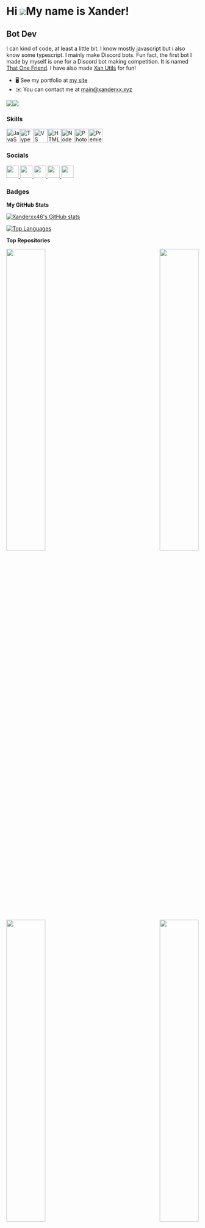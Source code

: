 Hi ![](https://user-images.githubusercontent.com/18350557/176309783-0785949b-9127-417c-8b55-ab5a4333674e.gif)My name is Xander!
===============================================================================================================================

Bot Dev
-------

I can kind of code, at least a little bit. I know mostly javascript but i also know some typescript. I mainly make Discord bots. Fun fact, the first bot I made by myself is one for a Discord bot making competition. It is named [That One Friend](https://github.com/Xanderxx46/That-One-Friend). I have also made [Xan Utils](https://github.com/Xanderxx46/Xan-Utils) for fun!

* 🖥️  See my portfolio at [my site](http://xanderxx.xyz)
* ✉️  You can contact me at [main@xanderxx.xyz](mailto:main@xanderxx.xyz)

<a href="https://www.github.com/Xanderxx46" target="_blank" rel="noreferrer"><img
src="https://img.shields.io/github/followers/Xanderxx46?logo=github&style=for-the-badge&color=a855f7&labelColor=1c1917" /></a><a href="https://www.twitch.tv/XanderHoganxx" target="_blank" rel="noreferrer"><img
src="https://img.shields.io/twitch/status/XanderHoganxx?logo=twitchsx&style=for-the-badge&color=a855f7&labelColor=1c1917&label=TWITCH+STATUS" /></a>
### Skills

<p align="left">
<a href="https://developer.mozilla.org/en-US/docs/Web/JavaScript" target="_blank" rel="noreferrer"><img src="https://raw.githubusercontent.com/danielcranney/readme-generator/main/public/icons/skills/javascript-colored.svg" width="36" height="36" alt="JavaScript" /></a><a href="https://www.typescriptlang.org/" target="_blank" rel="noreferrer"><img src="https://raw.githubusercontent.com/danielcranney/readme-generator/main/public/icons/skills/typescript-colored.svg" width="36" height="36" alt="TypeScript" /></a><a href="https://code.visualstudio.com/" target="_blank" rel="noreferrer"><img src="https://raw.githubusercontent.com/danielcranney/readme-generator/main/public/icons/skills/visualstudiocode-colored.svg" width="36" height="36" alt="VS Code" /></a><a href="https://developer.mozilla.org/en-US/docs/Glossary/HTML5" target="_blank" rel="noreferrer"><img src="https://raw.githubusercontent.com/danielcranney/readme-generator/main/public/icons/skills/html5-colored.svg" width="36" height="36" alt="HTML5" /></a><a href="https://nodejs.org/en/" target="_blank" rel="noreferrer"><img src="https://raw.githubusercontent.com/danielcranney/readme-generator/main/public/icons/skills/nodejs-colored.svg" width="36" height="36" alt="NodeJS" /></a><a href="https://www.adobe.com/uk/products/photoshop.html" target="_blank" rel="noreferrer"><img src="https://raw.githubusercontent.com/danielcranney/readme-generator/main/public/icons/skills/photoshop-colored.svg" width="36" height="36" alt="Photoshop" /></a><a href="https://www.adobe.com/uk/products/premiere.html" target="_blank" rel="noreferrer"><img src="https://raw.githubusercontent.com/danielcranney/readme-generator/main/public/icons/skills/premierepro-colored.svg" width="36" height="36" alt="Premiere Pro" /></a>
</p>

### Socials

<p align="left"> <a href="https://discord.com/users/xanderxx" target="_blank" rel="noreferrer"> <picture> <source media="(prefers-color-scheme: dark)" srcset="https://raw.githubusercontent.com/danielcranney/readme-generator/main/public/icons/socials/discord-dark.svg" /> <source media="(prefers-color-scheme: light)" srcset="https://raw.githubusercontent.com/danielcranney/readme-generator/main/public/icons/socials/discord.svg" /> <img src="https://raw.githubusercontent.com/danielcranney/readme-generator/main/public/icons/socials/discord.svg" width="32" height="32" /> </picture> </a> <a href="https://www.github.com/Xanderxx46" target="_blank" rel="noreferrer"> <picture> <source media="(prefers-color-scheme: dark)" srcset="https://raw.githubusercontent.com/danielcranney/readme-generator/main/public/icons/socials/github-dark.svg" /> <source media="(prefers-color-scheme: light)" srcset="https://raw.githubusercontent.com/danielcranney/readme-generator/main/public/icons/socials/github.svg" /> <img src="https://raw.githubusercontent.com/danielcranney/readme-generator/main/public/icons/socials/github.svg" width="32" height="32" /> </picture> </a> <a href="http://www.instagram.com/xanderhoganxx" target="_blank" rel="noreferrer"> <picture> <source media="(prefers-color-scheme: dark)" srcset="https://raw.githubusercontent.com/danielcranney/readme-generator/main/public/icons/socials/instagram-dark.svg" /> <source media="(prefers-color-scheme: light)" srcset="https://raw.githubusercontent.com/danielcranney/readme-generator/main/public/icons/socials/instagram.svg" /> <img src="https://raw.githubusercontent.com/danielcranney/readme-generator/main/public/icons/socials/instagram.svg" width="32" height="32" /> </picture> </a> <a href="https://www.youtube.com/@xanderhogan3253" target="_blank" rel="noreferrer"> <picture> <source media="(prefers-color-scheme: dark)" srcset="https://raw.githubusercontent.com/danielcranney/readme-generator/main/public/icons/socials/youtube-dark.svg" /> <source media="(prefers-color-scheme: light)" srcset="https://raw.githubusercontent.com/danielcranney/readme-generator/main/public/icons/socials/youtube.svg" /> <img src="https://raw.githubusercontent.com/danielcranney/readme-generator/main/public/icons/socials/youtube-colored.svg" width="32" height="32" /> </picture> </a> <a href="https://www.twitch.tv/XanderHoganxx" target="_blank" rel="noreferrer"> <picture> <source media="(prefers-color-scheme: dark)" srcset="https://raw.githubusercontent.com/danielcranney/readme-generator/main/public/icons/socials/twitch-dark.svg" /> <source media="(prefers-color-scheme: light)" srcset="https://raw.githubusercontent.com/danielcranney/readme-generator/main/public/icons/socials/twitch-colored.svg" /> <img src="https://raw.githubusercontent.com/danielcranney/readme-generator/main/public/icons/socials/twitch-colored.svg" width="32" height="32" /> </picture> </a></p>

### Badges

<b>My GitHub Stats</b>

<a href="http://www.github.com/Xanderxx46"><img src="https://github-readme-stats.vercel.app/api?username=Xanderxx46&show_icons=true&hide=&count_private=true&title_color=a855f7&text_color=ffffff&icon_color=a855f7&bg_color=1c1917&hide_border=true&show_icons=true" alt="Xanderxx46's GitHub stats" /></a>

<a href="https://github.com/Xanderxx46" align="left"><img src="https://github-readme-stats.vercel.app/api/top-langs/?username=Xanderxx46&langs_count=10&title_color=a855f7&text_color=ffffff&icon_color=a855f7&bg_color=1c1917&hide_border=true&locale=en&custom_title=Top%20%Languages" alt="Top Languages" /></a>

<b>Top Repositories</b>

<div width="100%" align="center"><a href="https://github.com/Xanderxx46/cag-faq" align="left"><img align="left" width="45%" src="https://github-readme-stats.vercel.app/api/pin/?username=Xanderxx46&repo=cag-faq&title_color=a855f7&text_color=ffffff&icon_color=a855f7&bg_color=1c1917&hide_border=true&locale=en" /></a><a href="https://github.com/Xanderxx46/xan-utils" align="right"><img align="right" width="45%" src="https://github-readme-stats.vercel.app/api/pin/?username=Xanderxx46&repo=xan-utils&title_color=a855f7&text_color=ffffff&icon_color=a855f7&bg_color=1c1917&hide_border=true&locale=en" /></a></div><br /><br /><br /><br /><br /><br /><br />

<div width="100%" align="center"><a href="https://github.com/Xanderxx46/that-one-friend" align="left"><img align="left" width="45%" src="https://github-readme-stats.vercel.app/api/pin/?username=Xanderxx46&repo=that-one-friend&title_color=a855f7&text_color=ffffff&icon_color=a855f7&bg_color=1c1917&hide_border=true&locale=en" /></a><a href="https://github.com/Xanderxx46/xanderxx46.github.io" align="right"><img align="right" width="45%" src="https://github-readme-stats.vercel.app/api/pin/?username=Xanderxx46&repo=xanderxx46.github.io&title_color=a855f7&text_color=ffffff&icon_color=a855f7&bg_color=1c1917&hide_border=true&locale=en" /></a></div>
